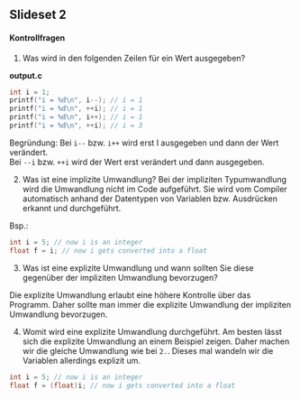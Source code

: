 ## Slideset 2
#### Kontrollfragen

1. Was wird in den folgenden Zeilen für ein Wert ausgegeben?

**output.c**
```c
int i = 1;
printf("i = %d\n", i--); // i = 1
printf("i = %d\n", ++i); // i = 1
printf("i = %d\n", i++); // i = 1
printf("i = %d\n", ++i); // i = 3
```
Begründung:
Bei `i--` bzw. `i++` wird erst I ausgegeben und dann der Wert verändert.<br> Bei `--i` bzw. `++i` wird der Wert erst verändert und dann ausgegeben.

2. Was ist eine implizite Umwandlung?
Bei der impliziten Typumwandlung wird die Umwandlung nicht im Code aufgeführt. Sie wird vom Compiler automatisch anhand der Datentypen von Variablen bzw. Ausdrücken erkannt und durchgeführt.

Bsp.:
```c
int i = 5; // now i is an integer
float f = i; // now i gets converted into a float
```

3. Was ist eine explizite Umwandlung und wann sollten Sie diese gegenüber der impliziten Umwandlung bevorzugen?

Die explizite Umwandlung erlaubt eine höhere Kontrolle über das Programm. Daher sollte man immer die explizite Umwandlung der impliziten Umwandlung bevorzugen.

4. Womit wird eine explizite Umwandlung durchgeführt.
Am besten lässt sich die explizite Umwandlung an einem Beispiel zeigen. Daher machen wir die gleiche Umwandlung wie bei `2.`. Dieses mal wandeln wir die Variablen allerdings explizit um.
```c
int i = 5; // now i is an integer
float f = (float)i; // now i gets converted into a float
```
